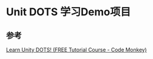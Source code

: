 # Unit DOTS 学习Demo项目



## 参考

[Learn Unity DOTS! (FREE Tutorial Course - Code Monkey)](https://www.youtube.com/watch?v=1gSnTlUjs-s)